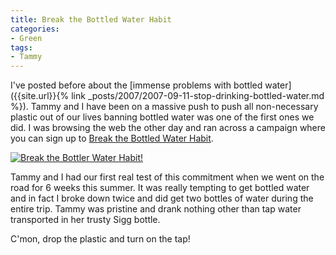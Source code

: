 ```yaml
---
title: Break the Bottled Water Habit
categories:
- Green
tags:
- Tammy
---
```


I've posted before about the [immense problems with bottled water]({{site.url}}{% link _posts/2007/2007-09-11-stop-drinking-bottled-water.md %}). Tammy and I have been on a massive push to push all non-necessary plastic out of our lives banning bottled water was one of the first ones we did.
I was browsing the web the other day and ran across a campaign where you can sign up to [Break the Bottled Water Habit](http://water.newdream.org/campaigns/water/register/6427ef56fb09c0bed80f8caa291482c9/).

[![Break the Bottler Water Habit!](http://water.newdream.org/style/images/water_badge.gif)](http://water.newdream.org/campaigns/water/register/6427ef56fb09c0bed80f8caa291482c9/)

Tammy and I had our first real test of this commitment when we went on the road for 6 weeks this summer. It was really tempting to get bottled water and in fact I broke down twice and did get two bottles of water during the entire trip. Tammy was pristine and drank nothing other than tap water transported in her trusty Sigg bottle.

C'mon, drop the plastic and turn on the tap!

